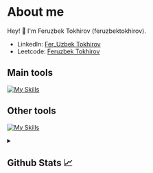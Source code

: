 # About me
<p>Hey! 👋 I'm Feruzbek Tokhirov (feruzbektokhirov).</p>

- LinkedIn:                            [Fer_Uzbek Tokhirov](https://www.linkedin.com/in/fer-uzbek-tokhirov-714ba4305/)
- Leetcode:                           [Feruzbek Tokhirov](https://leetcode.com/u/475z53SBn4/)
## Main tools
[![My Skills](https://skillicons.dev/icons?i=python,github)](https://skillicons.dev)

## Other tools
[![My Skills](https://skillicons.dev/icons?i=git,vscode,html,css,javascript)](https://skillicons.dev)

<details>
  <summary><b><h2>Github Stats 📈 <h2></b></summary>
  <a href="https://github.com/otajonbozorboyev">
    <p align="left">
      <img src="https://github-profile-summary-cards.vercel.app/api/cards/profile-details?username=Feruzbek-Tokhirov&theme=github_dark">
      <img align="left" src="https://github-profile-summary-cards.vercel.app/api/cards/stats?username=Feruzbek-Tokhirov&theme=github_dark">
      <img align="left" src="https://github-profile-summary-cards.vercel.app/api/cards/productive-time?username=Feruzbek-Tokhirov&theme=github_dark&utcOffset=5"><br>
    </p>
  </a> 
</details>
